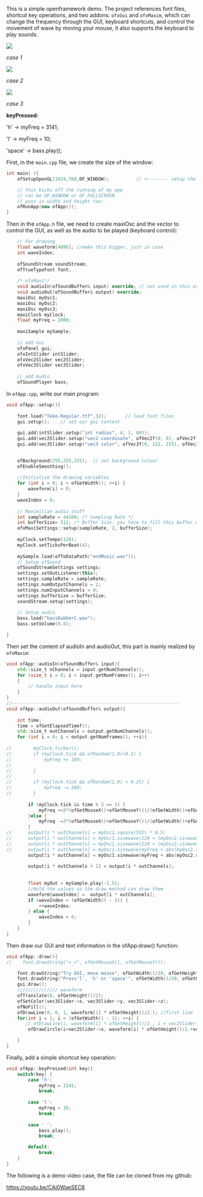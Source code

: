 

This is a simple openframework demo. The project references font files, shortcut key operations, and two addons: `ofxGui` and `ofxMaxim`, which can change the frequency through the GUI, keyboard shortcuts, and control the movement of wave by moving your mouse, it also supports the keyboard to play sounds.

![](https://miro.medium.com/max/334/1*F28XqzoheZogHNomw2Lflw.gif)

*case 1*

![](https://miro.medium.com/max/334/1*_LpH4QH834KWqJs8TAeO1g.gif)

*case 2*

![](https://miro.medium.com/max/334/1*isyYMcjf500YxWlBntSnOA.gif)

*case 3*

**keyPressed:**

'h' -> myFreq = 3141;

'l' -> myFreq = 10;

'space' -> bass.play();



First, in the `main.cpp` file, we create the size of the window:

```c++
int main( ){
	ofSetupOpenGL(1024,768,OF_WINDOW);			// <-------- setup the GL context

	// this kicks off the running of my app
	// can be OF_WINDOW or OF_FULLSCREEN
	// pass in width and height too:
	ofRunApp(new ofApp());
}
```

Then in the `ofApp.h` file, we need to create maxiOsc and the vector to control the GUI, as well as the audio to be played (keyboard control):

```c++
    // For drawing
    float waveform[4096]; //make this bigger, just in case
    int waveIndex;
    
    ofSoundStream soundStream;
    ofTrueTypeFont font;
    
    /* ofxMaxi*/
    void audioIn(ofSoundBuffer& input) override; // not used in this example
    void audioOut(ofSoundBuffer& output) override;
    maxiOsc myOsc1;
    maxiOsc myOsc2;
    maxiOsc myOsc3;
    maxiClock myClock;
    float myFreq = 2000;
    
    maxiSample mySample;
    
    // add Gui
    ofxPanel gui;
    ofxIntSlider intSlider;
    ofxVec2Slider vec2Slider;
    ofxVec3Slider vec3Slider;
    
    // add Audio
    ofSoundPlayer bass;
```

In `ofApp.cpp`, write our main program:

```c++
void ofApp::setup(){
    
    font.load("Teko-Regular.ttf",32);		// load font files
    gui.setup();	// set our gui content
    
    gui.add(intSlider.setup("int radius", 4, 1, 60));
    gui.add(vec2Slider.setup("vec2 coordinate", ofVec2f(0, 0), ofVec2f(0, 0), ofVec2f(ofGetWidth(), ofGetHeight())));
    gui.add(vec3Slider.setup("vec3 color", ofVec3f(0, 122, 255), ofVec3f(0, 0, 0), ofVec3f(255, 255, 255)));

    
    ofBackground(255,255,255);	// set background colour
    ofEnableSmoothing();
    
    //Initialize the drawing variables
    for (int i = 0; i < ofGetWidth(); ++i) {
        waveform[i] = 0;
    }
    waveIndex = 0;
    
    // Maximilian audio stuff
    int sampleRate = 44100; /* Sampling Rate */
    int bufferSize= 512; /* Buffer Size. you have to fill this buffer with sound using the for loop in the audioOut method */
    ofxMaxiSettings::setup(sampleRate, 2, bufferSize);
    
    myClock.setTempo(120);
    myClock.setTicksPerBeat(4);
    
    mySample.load(ofToDataPath("endMusic.wav"));
    // Setup ofSound
    ofSoundStreamSettings settings;
    settings.setOutListener(this);
    settings.sampleRate = sampleRate;
    settings.numOutputChannels = 2;
    settings.numInputChannels = 0;
    settings.bufferSize = bufferSize;
    soundStream.setup(settings);
    
    // Setup audio
    bass.load("bassDubberC.wav");
    bass.setVolume(0.8);

}
```

Then set the content of audioIn and audioOut, this part is mainly realized by `ofxMaxim`:

```c++
void ofApp::audioIn(ofSoundBuffer& input){
    std::size_t nChannels = input.getNumChannels();
    for (size_t i = 0; i < input.getNumFrames(); i++)
    {
        // handle input here
    }
}
//--------------------------------------------------------------
void ofApp::audioOut(ofSoundBuffer& output){
    
    int time;
    time = ofGetElapsedTimef();
    std::size_t outChannels = output.getNumChannels();
    for (int i = 0; i < output.getNumFrames(); ++i){
        
//        myClock.ticker();
//        if (myClock.tick && ofRandom(1.0)>0.5) {
//            myFreq += 100;
//
//        }
//
//        if (myClock.tick && ofRandom(1.0) < 0.25) {
//            myFreq -= 200;
//        }
        
        if (myClock.tick && time % 2 == 1) {
            myFreq +=3*(ofGetMouseX()+ofGetMouseY())/(ofGetWidth()+ofGetHeight());
        }else {
            myFreq -=3*(ofGetMouseX()+ofGetMouseY())/(ofGetWidth()+ofGetHeight());
        }
//      output[i * outChannels] = myOsc1.square(532) * 0.5;
//      output[i * outChannels] = myOsc1.sinewave(220 + (myOsc2.sinewave(0.1)*100)) * 0.5;
//      output[i * outChannels] = myOsc1.sinewave(220 + (myOsc2.sinewave(400)*100)) * 0.5;
//      output[i * outChannels] = myOsc1.sinewave(myFreq + abs(myOsc2.sinewave(0.4) * myOsc3.coswave(myFreq))) * (ofRandom(0.01) + 0.35);
        output[i * outChannels] = myOsc1.sinewave(myFreq + abs(myOsc2.sinewave(43.066) * myOsc3.coswave(myFreq)*0.043))*0.7*(ofGetMouseX()+ofGetMouseY())/(ofGetWidth()+ofGetHeight());
        
        output[i * outChannels + 1] = output[i * outChannels];
        
        
        float myOut = mySample.play(-1.5);
        //Hold the values so the draw method can draw them
        waveform[waveIndex] =  output[i * outChannels];
        if (waveIndex < (ofGetWidth() - 1)) {
            ++waveIndex;
        } else {
            waveIndex = 0;
        }
    }
}

```

Then draw our GUI and text information in the ofApp:draw() function:

```c++
void ofApp::draw(){
//    font.drawString(">_<", ofGetMouseX(), ofGetMouseY());

    font.drawString("Try GUI, move mouse", ofGetWidth()/20, ofGetHeight()*15/16);
    font.drawString("Press'l', 'h' or 'space'", ofGetWidth()/20, ofGetHeight()*7/8);
    gui.draw();
    /////////////// waveform
    ofTranslate(0, ofGetHeight()/2);
    ofSetColor(vec3Slider->x, vec3Slider->y, vec3Slider->z);
    ofNoFill();
    ofDrawLine(0, 0, 1, waveform[1] * ofGetHeight()/2.); //first line
    for(int i = 1; i < (ofGetWidth() - 1); ++i) {
       // ofDrawLine(i, waveform[i] * ofGetHeight()/2., i + vec2Slider->x, waveform[i+1] * ofGetHeight()/2.+vec2Slider->y);
        ofDrawCircle(i+vec2Slider->x, waveform[i] * ofGetHeight()/2.+vec2Slider->y, intSlider);

    }
}
```

Finally, add a simple shortcut key operation:

```c++
void ofApp::keyPressed(int key){
    switch(key) {
        case 'h':
            myFreq = 3141;
            break;
            
        case 'l':
            myFreq = 10;
            break;
            
        case ' ':
            bass.play();
            break;

        default:
            break;
    }   
}
```

The following is a demo video case, the file can be cloned from my github:

https://youtu.be/CAi0WaeSEC8

